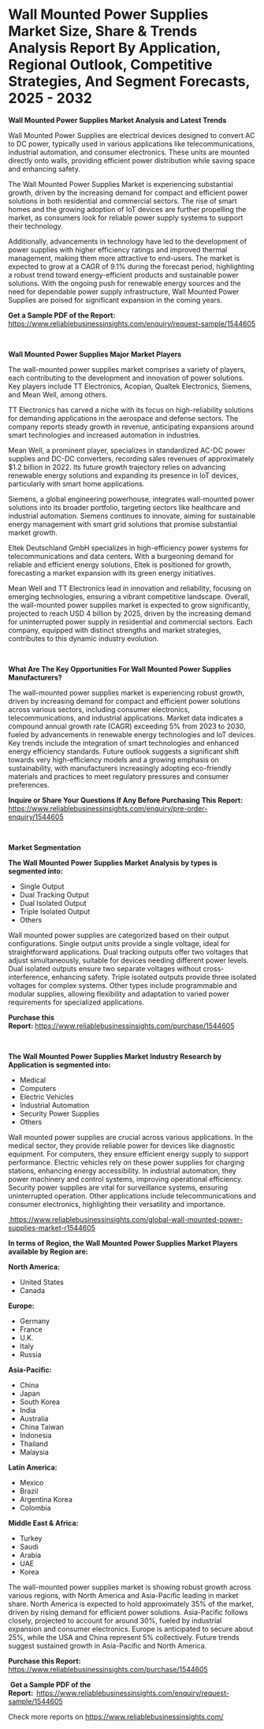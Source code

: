 <p><h1>Wall Mounted Power Supplies Market Size, Share & Trends Analysis Report By Application, Regional Outlook, Competitive Strategies, And Segment Forecasts, 2025 - 2032</h1></p><p><strong>Wall Mounted Power Supplies Market Analysis and Latest Trends</strong></p>
<p><p>Wall Mounted Power Supplies are electrical devices designed to convert AC to DC power, typically used in various applications like telecommunications, industrial automation, and consumer electronics. These units are mounted directly onto walls, providing efficient power distribution while saving space and enhancing safety. </p><p>The Wall Mounted Power Supplies Market is experiencing substantial growth, driven by the increasing demand for compact and efficient power solutions in both residential and commercial sectors. The rise of smart homes and the growing adoption of IoT devices are further propelling the market, as consumers look for reliable power supply systems to support their technology. </p><p>Additionally, advancements in technology have led to the development of power supplies with higher efficiency ratings and improved thermal management, making them more attractive to end-users. The market is expected to grow at a CAGR of 9.1% during the forecast period, highlighting a robust trend toward energy-efficient products and sustainable power solutions. With the ongoing push for renewable energy sources and the need for dependable power supply infrastructure, Wall Mounted Power Supplies are poised for significant expansion in the coming years.</p></p>
<p><strong>Get a Sample PDF of the Report:&nbsp;</strong> <a href="https://www.reliablebusinessinsights.com/enquiry/request-sample/1544605?utm_campaign=2323&utm_medium=2&utm_source=Github&utm_content=ia&utm_term=14022025&utm_id=wall-mounted-power-supplies">https://www.reliablebusinessinsights.com/enquiry/request-sample/1544605</a></p>
<p>&nbsp;</p>
<p><strong>Wall Mounted Power Supplies Major Market Players</strong></p>
<p><p>The wall-mounted power supplies market comprises a variety of players, each contributing to the development and innovation of power solutions. Key players include TT Electronics, Acopian, Qualtek Electronics, Siemens, and Mean Well, among others. </p><p>TT Electronics has carved a niche with its focus on high-reliability solutions for demanding applications in the aerospace and defense sectors. The company reports steady growth in revenue, anticipating expansions around smart technologies and increased automation in industries. </p><p>Mean Well, a prominent player, specializes in standardized AC-DC power supplies and DC-DC converters, recording sales revenues of approximately $1.2 billion in 2022. Its future growth trajectory relies on advancing renewable energy solutions and expanding its presence in IoT devices, particularly with smart home applications.</p><p>Siemens, a global engineering powerhouse, integrates wall-mounted power solutions into its broader portfolio, targeting sectors like healthcare and industrial automation. Siemens continues to innovate, aiming for sustainable energy management with smart grid solutions that promise substantial market growth.</p><p>Eltek Deutschland GmbH specializes in high-efficiency power systems for telecommunications and data centers. With a burgeoning demand for reliable and efficient energy solutions, Eltek is positioned for growth, forecasting a market expansion with its green energy initiatives.</p><p>Mean Well and TT Electronics lead in innovation and reliability, focusing on emerging technologies, ensuring a vibrant competitive landscape. Overall, the wall-mounted power supplies market is expected to grow significantly, projected to reach USD 4 billion by 2025, driven by the increasing demand for uninterrupted power supply in residential and commercial sectors. Each company, equipped with distinct strengths and market strategies, contributes to this dynamic industry evolution.</p></p>
<p>&nbsp;</p>
<p><strong>What Are The Key Opportunities For Wall Mounted Power Supplies Manufacturers?</strong></p>
<p><p>The wall-mounted power supplies market is experiencing robust growth, driven by increasing demand for compact and efficient power solutions across various sectors, including consumer electronics, telecommunications, and industrial applications. Market data indicates a compound annual growth rate (CAGR) exceeding 5% from 2023 to 2030, fueled by advancements in renewable energy technologies and IoT devices. Key trends include the integration of smart technologies and enhanced energy efficiency standards. Future outlook suggests a significant shift towards very high-efficiency models and a growing emphasis on sustainability, with manufacturers increasingly adopting eco-friendly materials and practices to meet regulatory pressures and consumer preferences.</p></p>
<p><strong>Inquire or Share Your Questions If Any Before Purchasing This Report:</strong> <a href="https://www.reliablebusinessinsights.com/enquiry/pre-order-enquiry/1544605?utm_campaign=2323&utm_medium=2&utm_source=Github&utm_content=ia&utm_term=14022025&utm_id=wall-mounted-power-supplies">https://www.reliablebusinessinsights.com/enquiry/pre-order-enquiry/1544605</a></p>
<p>&nbsp;</p>
<p><strong>Market Segmentation</strong></p>
<p><strong>The Wall Mounted Power Supplies Market Analysis by types is segmented into:</strong></p>
<p><ul><li>Single Output</li><li>Dual Tracking Output</li><li>Dual Isolated Output</li><li>Triple Isolated Output</li><li>Others</li></ul></p>
<p><p>Wall mounted power supplies are categorized based on their output configurations. Single output units provide a single voltage, ideal for straightforward applications. Dual tracking outputs offer two voltages that adjust simultaneously, suitable for devices needing different power levels. Dual isolated outputs ensure two separate voltages without cross-interference, enhancing safety. Triple isolated outputs provide three isolated voltages for complex systems. Other types include programmable and modular supplies, allowing flexibility and adaptation to varied power requirements for specialized applications.</p></p>
<p><strong>Purchase this Report:&nbsp;</strong><a href="https://www.reliablebusinessinsights.com/purchase/1544605?utm_campaign=2323&utm_medium=2&utm_source=Github&utm_content=ia&utm_term=14022025&utm_id=wall-mounted-power-supplies">https://www.reliablebusinessinsights.com/purchase/1544605</a></p>
<p>&nbsp;</p>
<p><strong>The Wall Mounted Power Supplies Market Industry Research by Application is segmented into:</strong></p>
<p><ul><li>Medical</li><li>Computers</li><li>Electric Vehicles</li><li>Industrial Automation</li><li>Security Power Supplies</li><li>Others</li></ul></p>
<p><p>Wall mounted power supplies are crucial across various applications. In the medical sector, they provide reliable power for devices like diagnostic equipment. For computers, they ensure efficient energy supply to support performance. Electric vehicles rely on these power supplies for charging stations, enhancing energy accessibility. In industrial automation, they power machinery and control systems, improving operational efficiency. Security power supplies are vital for surveillance systems, ensuring uninterrupted operation. Other applications include telecommunications and consumer electronics, highlighting their versatility and importance.</p></p>
<p><a href="https://www.reliablebusinessinsights.com/global-wall-mounted-power-supplies-market-r1544605?utm_campaign=2323&utm_medium=2&utm_source=Github&utm_content=ia&utm_term=14022025&utm_id=wall-mounted-power-supplies">&nbsp;https://www.reliablebusinessinsights.com/global-wall-mounted-power-supplies-market-r1544605</a></p>
<p><strong>In terms of Region, the Wall Mounted Power Supplies Market Players available by Region are:</strong></p>
<p>
    <p> <strong> North America: </strong>
        <ul>
            <li>United States</li>
            <li>Canada</li>
        </ul>
        </p> 
    <p> <strong> Europe: </strong>
        <ul>
            <li>Germany</li>
            <li>France</li>
            <li>U.K.</li>
            <li>Italy</li>
            <li>Russia</li>
        </ul>
        </p> 
    <p> <strong> Asia-Pacific: </strong>
        <ul>
            <li>China</li>
            <li>Japan</li>
            <li>South Korea</li>
            <li>India</li>
            <li>Australia</li>
            <li>China Taiwan</li>
            <li>Indonesia</li>
            <li>Thailand</li>
            <li>Malaysia</li>
        </ul>
        </p> 
    <p> <strong> Latin America: </strong>
        <ul>
            <li>Mexico</li>
            <li>Brazil</li>
            <li>Argentina Korea</li>
            <li>Colombia</li>
        </ul>
        </p> 
    <p> <strong> Middle East & Africa: </strong>
        <ul>
            <li>Turkey</li>
            <li>Saudi</li>
            <li>Arabia</li>
            <li>UAE</li>
            <li>Korea</li>
        </ul>
    </p>
    </p>
<p><p>The wall-mounted power supplies market is showing robust growth across various regions, with North America and Asia-Pacific leading in market share. North America is expected to hold approximately 35% of the market, driven by rising demand for efficient power solutions. Asia-Pacific follows closely, projected to account for around 30%, fueled by industrial expansion and consumer electronics. Europe is anticipated to secure about 25%, while the USA and China represent 5% collectively. Future trends suggest sustained growth in Asia-Pacific and North America.</p></p>
<p><strong>Purchase this Report: </strong><a href="https://www.reliablebusinessinsights.com/purchase/1544605?utm_campaign=2323&utm_medium=2&utm_source=Github&utm_content=ia&utm_term=14022025&utm_id=wall-mounted-power-supplies">https://www.reliablebusinessinsights.com/purchase/1544605</a></p>
<p>&nbsp;<strong>Get a Sample PDF of the Report:&nbsp;&nbsp;</strong><a href="https://www.reliablebusinessinsights.com/enquiry/request-sample/1544605?utm_campaign=2323&utm_medium=2&utm_source=Github&utm_content=ia&utm_term=14022025&utm_id=wall-mounted-power-supplies">https://www.reliablebusinessinsights.com/enquiry/request-sample/1544605</a></p>
<p><strong></strong></p>
<p>Check more reports on <a href="https://www.reliablebusinessinsights.com/?utm_campaign=2323&utm_medium=2&utm_source=Github&utm_content=ia&utm_term=14022025&utm_id=wall-mounted-power-supplies">https://www.reliablebusinessinsights.com/</a></p>